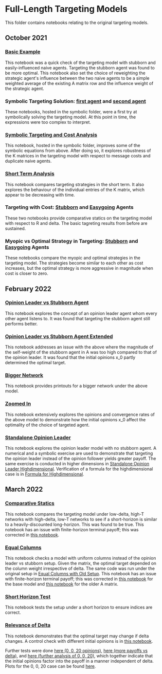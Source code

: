 # Full-Length Targeting Models

This folder contains notebooks relating to the original targeting models.

## October 2021

### [Basic Example](https://github.com/jbrightuniverse/strategic_influencer_of_naive_agents/blob/main/full_targeting/basic_example.pdf)
This notebook was a quick check of the targeting model with stubborn and easily-influenced naive agents. Targeting the stubborn agent was found to be more optimal. This notebook also set the choice of reweighting the strategic agent's influence between the two naive agents to be a simple weighted average of the existing A matrix row and the influence weight of the strategic agent.

### Symbolic Targeting Solution: [first agent](https://github.com/jbrightuniverse/strategic_influencer_of_naive_agents/blob/main/symbolic/symbolic_target_first.pdf) and [second agent](https://github.com/jbrightuniverse/strategic_influencer_of_naive_agents/blob/main/symbolic/symbolic_target_second.pdf)
These notebooks, hosted in the symbolic folder, were a first try at symbolically solving the targeting model. At this point in time, the expressions were too complex to interpret.

### [Symbolic Targeting and Cost Analysis](https://github.com/jbrightuniverse/strategic_influencer_of_naive_agents/blob/main/symbolic/symbolic_targeting_and_cost_analysis.pdf)
This notebook, hosted in the symbolic folder, improves some of the symbolic equations from above. After doing so, it explores robustness of the K matrices in the targeting model with respect to message costs and duplicate naive agents.

### [Short Term Analysis](https://github.com/jbrightuniverse/strategic_influencer_of_naive_agents/blob/main/full_targeting/short_term.pdf)
This notebook compares targeting strategies in the short term. It also explores the behaviour of the individual entries of the K matrix, which appear to be decreasing with time.

### Targeting with Cost: [Stubborn](https://github.com/jbrightuniverse/strategic_influencer_of_naive_agents/blob/main/full_targeting/targeting_with_cost_stubborn.html) and [Easygoing](https://github.com/jbrightuniverse/strategic_influencer_of_naive_agents/blob/main/full_targeting/targeting_with_cost_easygoing.html) Agents
These two notebooks provide comparative statics on the targeting model with respect to R and delta. The basic tagreting results from before are sustained.

### Myopic vs Optimal Strategy in Targeting: [Stubborn](https://github.com/jbrightuniverse/strategic_influencer_of_naive_agents/blob/main/full_targeting/targeting_myopic_vs_optimal_stubborn.html) and [Easygoing](https://github.com/jbrightuniverse/strategic_influencer_of_naive_agents/blob/main/full_targeting/targeting_myopic_vs_optimal_easygoing.html) Agents
These notebooks compare the myopic and optimal strategies in the targeting model. The strategies become similar to each other as cost increases, but the optimal strategy is more aggressive in magnitude when cost is closer to zero.

## February 2022

### [Opinion Leader vs Stubborn Agent](https://github.com/jbrightuniverse/strategic_influencer_of_naive_agents/blob/main/full_targeting/opinion_leader_vs_stubborn.html)
This notebook explores the concept of an opinion leader agent whom every other agent listens to. It was found that targeting the stubborn agent still performs better.

### [Opinion Leader vs Stubborn Agent Extended](https://github.com/jbrightuniverse/strategic_influencer_of_naive_agents/blob/main/full_targeting/opinion_leader_vs_stubborn_extended.html)
This notebook addresses an issue with the above where the magnitude of the self-weight of the stubborn agent in A was too high compared to that of the opinion leader. It was found that the initial opinions x_0 partly determined the optimal target.

### [Bigger Network](https://github.com/jbrightuniverse/strategic_influencer_of_naive_agents/blob/main/full_targeting/bigger_network.html)
This notebook provides printouts for a bigger network under the above model.

### [Zoomed In](https://github.com/jbrightuniverse/strategic_influencer_of_naive_agents/blob/main/full_targeting/zoomed_in.html)
This notebook extensively explores the opinions and convergence rates of the above model to demonstrate how the initial opinions x_0 affect the optimality of the choice of targeted agent.

### [Standalone Opinion Leader](https://github.com/jbrightuniverse/strategic_influencer_of_naive_agents/blob/main/full_targeting/standalone_opinion_leader.html)
This notebook explores the opinion leader model with no stubborn agent. A numerical and a symbolic exercise are used to demonstrate that targeting the opinion leader instead of the opinion follower yields greater payoff. The same exercise is conducted in higher dimensions in [Standalone Opinion Leader Highdimensional](https://github.com/jbrightuniverse/strategic_influencer_of_naive_agents/blob/main/full_targeting/standalone_opinion_leader_highdimensional.html). Verification of a formula for the highdimensional case is in [Formula for Highdimensional](https://github.com/jbrightuniverse/strategic_influencer_of_naive_agents/blob/main/full_targeting/formula_for_highdimensional.html).

## March 2022

### [Comparative Statics](https://github.com/jbrightuniverse/strategic_influencer_of_naive_agents/blob/main/full_targeting/targeting_comparative_statics.html)
This notebook compares the targeting model under low-delta, high-T networks with high-delta, low-T networks to see if a short-horizon is similar to a heavily-discounted long-horizon. This was found to be true.
This notebook has an issue with finite-horizon terminal payoff; this was corrected in [this notebook](https://github.com/jbrightuniverse/strategic_influencer_of_naive_agents/blob/main/full_targeting/revised_comparative_statics.html).

### [Equal Columns](https://github.com/jbrightuniverse/strategic_influencer_of_naive_agents/blob/main/full_targeting/targeting_equal_columns.html)
This notebook checks a model with uniform columns instead of the opinion leader vs stubborn setup. Given the matrix, the optimal target depended on the column weight irrespective of delta. The same code was run under the original setup in [Equal Columns with Old Setup](https://github.com/jbrightuniverse/strategic_influencer_of_naive_agents/blob/main/full_targeting/targeting_equal_columns_old_A.html).
This notebook has an issue with finite-horizon terminal payoff; this was corrected in [this notebook](https://github.com/jbrightuniverse/strategic_influencer_of_naive_agents/blob/main/full_targeting/revised_equal_columns.html) for the base model and [this notebook](https://github.com/jbrightuniverse/strategic_influencer_of_naive_agents/blob/main/full_targeting/revised_equal_columns_old_A.html) for the older A matrix.

### [Short Horizon Test](https://github.com/jbrightuniverse/strategic_influencer_of_naive_agents/blob/main/full_targeting/test_short_horizon.html)
This notebook tests the setup under a short horizon to ensure indices are correct.

### [Relevance of Delta](https://github.com/jbrightuniverse/strategic_influencer_of_naive_agents/blob/main/full_targeting/relevance_of_delta.html)
This notebook demonstrates that the optimal target may change if delta changes. A control check with different initial opinions is in [this notebook](https://github.com/jbrightuniverse/strategic_influencer_of_naive_agents/blob/main/full_targeting/relevance_of_delta_control_check.html).

Further tests were done [here (0, 0, 20 opinions)](https://github.com/jbrightuniverse/strategic_influencer_of_naive_agents/blob/main/full_targeting/steady_state_relevance_of_delta.html), [here (more payoffs vs delta)](https://github.com/jbrightuniverse/strategic_influencer_of_naive_agents/blob/main/full_targeting/steady_state_weight.html), and [here (further analysis of 0, 0, 20)](https://github.com/jbrightuniverse/strategic_influencer_of_naive_agents/blob/main/full_targeting/zero_zero_twenty_model.html), which together indicate that the initial opinions factor into the payoff in a manner independent of delta. Plots for the 0, 0, 20 case can be found [here](https://github.com/jbrightuniverse/strategic_influencer_of_naive_agents/blob/main/full_targeting/zero_zero_twenty_model_plots.html).
